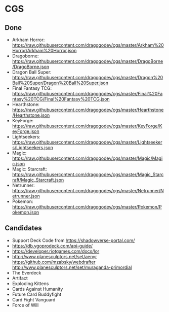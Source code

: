 # CGS

## Done
- Arkham Horror: https://raw.githubusercontent.com/dragogodev/cgs/master/Arkham%20Horror/Arkham%20Horror.json
- Dragoborne: https://raw.githubusercontent.com/dragogodev/cgs/master/DragoBorne/DragoBorne.json
- Dragon Ball Super: https://raw.githubusercontent.com/dragogodev/cgs/master/Dragon%20Ball%20Super/Dragon%20Ball%20Super.json
- Final Fantasy TCG: https://raw.githubusercontent.com/dragogodev/cgs/master/Final%20Fantasy%20TCG/Final%20Fantasy%20TCG.json
- Hearthstone: https://raw.githubusercontent.com/dragogodev/cgs/master/Hearthstone/Hearthstone.json
- KeyForge: https://raw.githubusercontent.com/dragogodev/cgs/master/KeyForge/KeyForge.json
- Lightseekers: https://raw.githubusercontent.com/dragogodev/cgs/master/Lightseekers/Lightseekers.json
- Magic: https://raw.githubusercontent.com/dragogodev/cgs/master/Magic/Magic.json
- Magic: Starcraft: https://raw.githubusercontent.com/dragogodev/cgs/master/Magic_Starcraft/Magic_Starcraft.json
- Netrunner: https://raw.githubusercontent.com/dragogodev/cgs/master/Netrunner/Netrunner.json
- Pokemon: https://raw.githubusercontent.com/dragogodev/cgs/master/Pokemon/Pokemon.json

## Candidates
- Support Deck Code from https://shadowverse-portal.com/
- https://db.ygoprodeck.com/api-guide/
- https://developer.riotgames.com/docs/lor
- http://www.planesculptors.net/set/aenyr https://github.com/mzabsky/webdrafter http://www.planesculptors.net/set/muraganda-primordial
- The Everdeck
- Artifact
- Exploding Kittens
- Cards Against Humanity
- Future Card Buddyfight
- Card Fight Vanguard
- Force of Will
